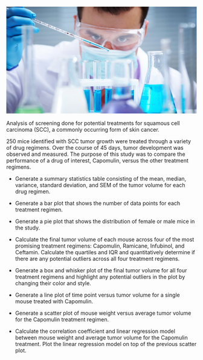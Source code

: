 ![Laboratory](Images/Laboratory.jpg)

Analysis of screening done for potential treatments for squamous cell carcinoma (SCC), a commonly occurring form of skin cancer.

250 mice identified with SCC tumor growth were treated through a variety of drug regimens. Over the course of 45 days, tumor development was observed and measured. 
The purpose of this study was to compare the performance of a drug of interest, Capomulin, versus the other treatment regimens. 

* Generate a summary statistics table consisting of the mean, median, variance, standard deviation, and SEM of the tumor volume for each drug regimen.

* Generate a bar plot that shows the number of data points for each treatment regimen.

* Generate a pie plot that shows the distribution of female or male mice in the study.

* Calculate the final tumor volume of each mouse across four of the most promising treatment regimens: Capomulin, Ramicane, Infubinol, and Ceftamin. Calculate the quartiles and IQR and quantitatively determine if there are any potential outliers across all four treatment regimens.

* Generate a box and whisker plot of the final tumor volume for all four treatment regimens and highlight any potential outliers in the plot by changing their color and style.

* Generate a line plot of time point versus tumor volume for a single mouse treated with Capomulin.

* Generate a scatter plot of mouse weight versus average tumor volume for the Capomulin treatment regimen.

* Calculate the correlation coefficient and linear regression model between mouse weight and average tumor volume for the Capomulin treatment. Plot the linear regression model on top of the previous scatter plot.


